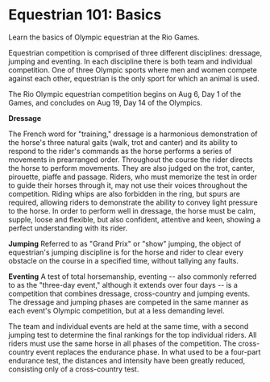 Equestrian 101: Basics
======================

Learn the basics of Olympic equestrian at the Rio Games.

Equestrian competition is comprised of three different disciplines: dressage, jumping and eventing. In each discipline there is both team and individual competition. One of three Olympic sports where men and women compete against each other, equestrian is the only sport for which an animal is used.

The Rio Olympic equestrian competition begins on Aug 6, Day 1 of the Games, and concludes on Aug 19, Day 14 of the Olympics.

**Dressage**

The French word for "training," dressage is a harmonious demonstration of the horse's three natural gaits (walk, trot and canter) and its ability to respond to the rider's commands as the horse performs a series of movements in prearranged order. Throughout the course the rider directs the horse to perform movements. They are also judged on the trot, canter, pirouette, piaffe and passage. Riders, who must memorize the test in order to guide their horses through it, may not use their voices throughout the competition. Riding whips are also forbidden in the ring, but spurs are required, allowing riders to demonstrate the ability to convey light pressure to the horse. In order to perform well in dressage, the horse must be calm, supple, loose and flexible, but also confident, attentive and keen, showing a perfect understanding with its rider.

**Jumping**
Referred to as "Grand Prix" or "show" jumping, the object of equestrian's jumping discipline is for the horse and rider to clear every obstacle on the course in a specified time, without tallying any faults.

**Eventing**
A test of total horsemanship, eventing -- also commonly referred to as the "three-day event," although it extends over four days -- is a competition that combines dressage, cross-country and jumping events. The dressage and jumping phases are competed in the same manner as each event's Olympic competition, but at a less demanding level.

The team and individual events are held at the same time, with a second jumping test to determine the final rankings for the top individual riders. All riders must use the same horse in all phases of the competition. The cross-country event replaces the endurance phase. In what used to be a four-part endurance test, the distances and intensity have been greatly reduced, consisting only of a cross-country test.


